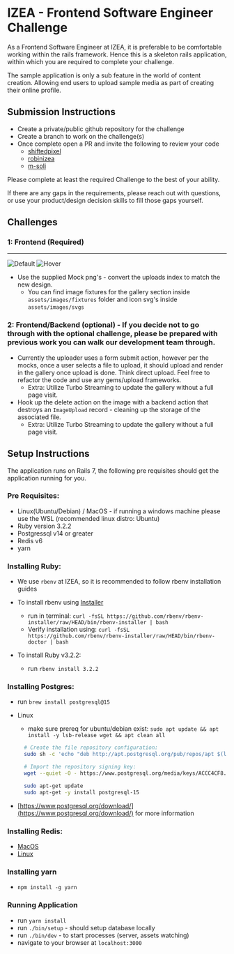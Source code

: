 # IZEA - Frontend Software Engineer Challenge

As a Frontend Software Engineer at IZEA, it is preferable to be comfortable working within the rails framework. Hence this is a skeleton rails application, within which you are required to complete your challenge.

The sample application is only a sub feature in the world of content creation. Allowing end users to upload sample media as part of creating their online profile.

## Submission Instructions

- Create a private/public github repository for the challenge
- Create a branch to work on the challenge(s)
- Once complete open a PR and invite the following to review your code
  - [shiftedpixel](https://github.com/shiftedpixel)
  - [robinizea](https://github.com/robinizea)
  - [m-soli](https://github.com/m-soli)

Please complete at least the required Challenge to the best of your ability.

If there are any gaps in the requirements, please reach out with questions, or use your product/design decision skills to fill those gaps yourself.

## Challenges

### 1: Frontend (Required)

---

![Default](lib/static/code-challenge-default.png)
![Hover](lib/static/code-challenge-hover-states.png)

- Use the supplied Mock png's - convert the uploads index to match the new design.
  - You can find image fixtures for the gallery section inside `assets/images/fixtures`
    folder and icon svg's inside `assets/images/svgs`

### 2: Frontend/Backend (optional) - If you decide not to go through with the optional challenge, please be prepared with previous work you can walk our development team through.

- Currently the uploader uses a form submit action, however per the mocks, once a user selects a file to upload, it should upload and render in the gallery once upload is done. Think direct upload. Feel free to refactor the code and use any gems/upload frameworks.
  - Extra: Utilize Turbo Streaming to update the gallery without a full page visit.
- Hook up the delete action on the image with a backend action that destroys an `ImageUpload` record - cleaning up the storage of the associated file.
  - Extra: Utilize Turbo Streaming to update the gallery without a full page visit.

## Setup Instructions

The application runs on Rails 7, the following pre requisites should get the application running for you.

### Pre Requisites:

- Linux(Ubuntu/Debian) / MacOS - if running a windows machine please use the WSL (recommended linux distro: Ubuntu)
- Ruby version 3.2.2
- Postgressql v14 or greater
- Redis v6
- yarn

### Installing Ruby:

- We use `rbenv` at IZEA, so it is recommended to follow rbenv installation guides
- To install rbenv using [Installer](https://github.com/rbenv/rbenv-installer#rbenv-installer)

  - run in terminal: `curl -fsSL https://github.com/rbenv/rbenv-installer/raw/HEAD/bin/rbenv-installer | bash`
  - Verify installation using: `curl -fsSL https://github.com/rbenv/rbenv-installer/raw/HEAD/bin/rbenv-doctor | bash`

- To install Ruby v3.2.2:

  - run `rbenv install 3.2.2`

### Installing Postgres:

  - run `brew install postgresql@15`
- Linux

  - make sure prereq for ubuntu/debian exist: `sudo apt update && apt install -y lsb-release wget && apt clean all`

  ```bash
    # Create the file repository configuration:
    sudo sh -c 'echo "deb http://apt.postgresql.org/pub/repos/apt $(lsb_release -cs)-pgdg main" > /etc/apt/sources.list.d/pgdg.list'

    # Import the repository signing key:
    wget --quiet -O - https://www.postgresql.org/media/keys/ACCC4CF8.asc | sudo apt-key add -

    sudo apt-get update
    sudo apt-get -y install postgresql-15
  ```

- [https://www.postgresql.org/download/](https://www.postgresql.org/download/) for more information

### Installing Redis:

- [MacOS](https://redis.io/docs/getting-started/installation/install-redis-on-mac-os/)
- [Linux](https://redis.io/docs/getting-started/installation/install-redis-on-linux/)

### Installing yarn

- `npm install -g yarn`

### Running Application

- run `yarn install`
- run `./bin/setup` - should setup database locally
- run `./bin/dev` - to start processes (server, assets watching)
- navigate to your browser at `localhost:3000`
